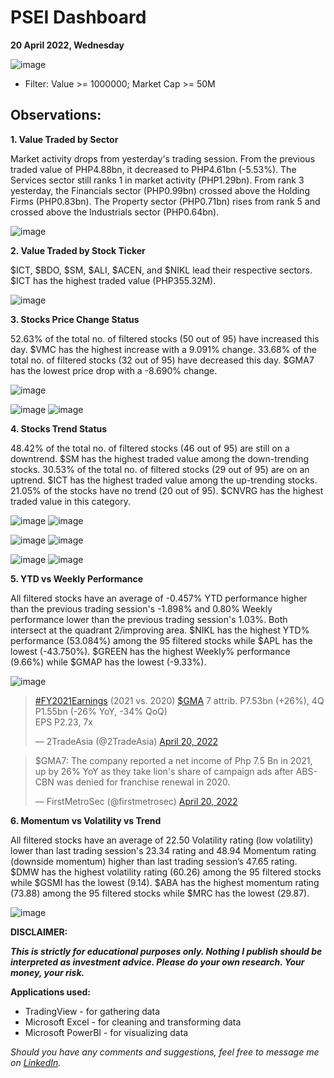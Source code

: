 # PSEI Dashboard
**20 April 2022, Wednesday**

![image](https://user-images.githubusercontent.com/103119533/164235204-d452bc33-818b-422f-9732-8fa52d8f13de.png)

- Filter: Value >= 1000000; Market Cap >= 50M

## Observations:

**1. Value Traded by Sector**

Market activity drops from yesterday's trading session. From the previous traded value of PHP4.88bn, it decreased to PHP4.61bn (-5.53%). The Services sector still ranks 1 in market activity (PHP1.29bn). From rank 3 yesterday, the Financials sector (PHP0.99bn) crossed above the Holding Firms (PHP0.83bn). The Property sector (PHP0.71bn) rises from rank 5 and crossed above the Industrials sector (PHP0.64bn).

![image](https://user-images.githubusercontent.com/103119533/164239106-9bba61e1-a3a3-4d8a-9459-a48d36e9a573.png)

**2. Value Traded by Stock Ticker**

$ICT, $BDO, $SM, $ALI, $ACEN, and $NIKL lead their respective sectors. $ICT has the highest traded value (PHP355.32M).

![image](https://user-images.githubusercontent.com/103119533/164239608-c380c55e-27d0-4fc4-b25c-abe87d7a1e9e.png)

**3. Stocks Price Change Status**

52.63% of the total no. of filtered stocks (50 out of 95) have increased this day. $VMC has the highest increase with a 9.091% change. 33.68% of the total no. of filtered stocks (32 out of 95) have decreased this day. $GMA7 has the lowest price drop with a -8.690% change.

![image](https://user-images.githubusercontent.com/103119533/164244206-ddfba658-96ff-4c7e-a90a-b4a7f91fc86d.png)

![image](https://user-images.githubusercontent.com/103119533/164244538-28136069-b4de-45cc-ac77-4e6053f0db8d.png)
![image](https://user-images.githubusercontent.com/103119533/164244718-78bb2def-b13a-4a13-aad3-9c2612266374.png)

**4. Stocks Trend Status**

48.42% of the total no. of filtered stocks (46 out of 95) are still on a downtrend. $SM has the highest traded value among the down-trending stocks. 30.53% of the total no. of filtered stocks (29 out of 95) are on an uptrend. $ICT has the highest traded value among the up-trending stocks. 21.05% of the stocks have no trend (20 out of 95). $CNVRG has the highest traded value in this category.

![image](https://user-images.githubusercontent.com/103119533/164245098-907b5179-3fd3-4888-8635-812da909f985.png)
![image](https://user-images.githubusercontent.com/103119533/164245287-d357e38e-6462-4e84-883c-5d9b75c62172.png)

![image](https://user-images.githubusercontent.com/103119533/164245690-ef956c92-5601-4f61-bb0f-5cf06847a344.png)
![image](https://user-images.githubusercontent.com/103119533/164245767-51f6d2dd-004d-4875-aa01-2a9ed3c6d9e5.png)

![image](https://user-images.githubusercontent.com/103119533/164246043-615b2f31-c661-4038-9e23-47203eefd5e6.png)
![image](https://user-images.githubusercontent.com/103119533/164246093-a7bdf4d7-4853-45af-b6fa-d009c9b97002.png)

**5. YTD vs Weekly Performance**

All filtered stocks have an average of -0.457% YTD performance higher than the previous trading session's -1.898% and 0.80% Weekly performance lower than the previous trading session's 1.03%. Both intersect at the quadrant 2/improving area. $NIKL has the highest YTD% performance (53.084%) among the 95 filtered stocks while $APL has the lowest (-43.750%). $GREEN has the highest Weekly% performance (9.66%) while $GMAP has the lowest (-9.33%).

![image](https://user-images.githubusercontent.com/103119533/164246261-e73f4070-7fb6-4c00-b1b3-ddcce3167195.png)

<blockquote class="twitter-tweet"><p lang="in" dir="ltr"><a href="https://twitter.com/hashtag/FY2021Earnings?src=hash&amp;ref_src=twsrc%5Etfw">#FY2021Earnings</a> (2021 vs. 2020) <a href="https://twitter.com/search?q=%24GMA&amp;src=ctag&amp;ref_src=twsrc%5Etfw">$GMA</a> 7 attrib. P7.53bn (+26%), 4Q P1.55bn (-26% YoY, -34% QoQ)<br>EPS P2.23, 7x</p>&mdash; 2TradeAsia (@2TradeAsia) <a href="https://twitter.com/2TradeAsia/status/1516568787100741634?ref_src=twsrc%5Etfw">April 20, 2022</a></blockquote>

<blockquote class="twitter-tweet"><p lang="en" dir="ltr">$GMA7: The company reported a net income of Php 7.5 Bn in 2021, up by 26% YoY as they take lion&#39;s share of campaign ads after ABS-CBN was denied for franchise renewal in 2020.</p>&mdash; FirstMetroSec (@firstmetrosec) <a href="https://twitter.com/firstmetrosec/status/1516587410640883712?ref_src=twsrc%5Etfw">April 20, 2022</a></blockquote>

**6. Momentum vs Volatility vs Trend**

All filtered stocks have an average of 22.50 Volatility rating (low volatility) lower than last trading session's 23.34 rating and 48.94 Momentum rating (downside momentum) higher than last trading session’s 47.65 rating. $DMW has the highest volatility rating (60.26) among the 95 filtered stocks while $GSMI has the lowest (9.14). $ABA has the highest momentum rating (73.88) among the 95 filtered stocks while $MRC has the lowest (29.87).

![image](https://user-images.githubusercontent.com/103119533/164247590-b35f05a9-9ee9-4934-a4dd-2dcb5a0f063b.png)

**DISCLAIMER:**

***This is strictly for educational purposes only. Nothing I publish should be interpreted as investment advice. Please do your own research. Your money, your risk.***


**Applications used:**
- TradingView - for gathering data
- Microsoft Excel - for cleaning and transforming data
- Microsoft PowerBI - for visualizing data

*Should you have any comments and suggestions, feel free to message me on <a href="https://www.linkedin.com/in/jeffregencia">LinkedIn</a>.* 
